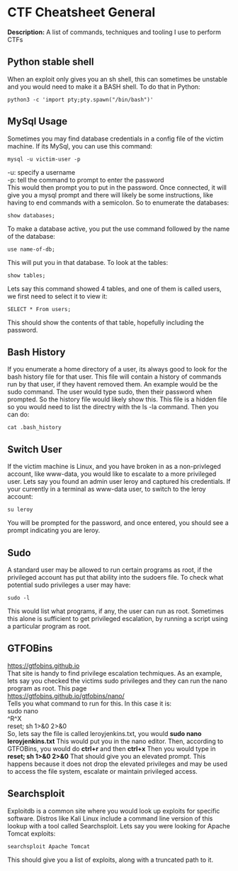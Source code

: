 # CTF Cheatsheet General

**Description:** A list of commands, techniques and tooling I use to perform CTFs

## Python stable shell
When an exploit only gives you an sh shell, this can sometimes be unstable and you would need to make it a BASH shell. To do that in Python:
```
python3 -c 'import pty;pty.spawn("/bin/bash")'
```

## MySql Usage
Sometimes you may find database credentials in a config file of the victim machine. If its MySql, you can use this command:
```
mysql -u victim-user -p
```
-u: specify a username \
-p: tell the command to prompt to enter the password \
This would then prompt you to put in the password. Once connected, it will give you a mysql prompt and there will likely be some instructions, like having to end commands with a semicolon. So to enumerate the databases:
```
show databases;
```
To make a database active, you put the use command followed by the name of the database:
```
use name-of-db;
```
This will put you in that database. To look at the tables:
```
show tables;
```
Lets say this command showed 4 tables, and one of them is called users, we first need to select it to view it:
```
SELECT * From users;
```
This should show the contents of that table, hopefully including the password.

## Bash History
If you enumerate a home directory of a user, its always good to look for the bash history file for that user. This file will contain a history of commands run by that user, if they havent removed them. An example would be the sudo command. The user would type sudo, then their password when prompted. So the history file would likely show this. This file is a hidden file so you would need to list the directry with the ls -la command. Then you can do:
```
cat .bash_history
```

## Switch User
If the victim machine is Linux, and you have broken in as a non-privleged account, like www-data, you would like to escalate to a more privileged user. Lets say you found an admin user leroy and captured his credentials. If your currently in a terminal as www-data user, to switch to the leroy account:
```
su leroy
```
You will be prompted for the password, and once entered, you should see a prompt indicating you are leroy.

## Sudo
A standard user may be allowed to run certain programs as root, if the privileged account has put that ability into the sudoers file. To check what potential sudo privileges a user may have:
```
sudo -l
```
This would list what programs, if any, the user can run as root. Sometimes this alone is sufficient to get privileged escalation, by running a script using a particular program as root.

## GTFOBins
https://gtfobins.github.io \
That site is handy to find privilege escalation techmiques. As an example, lets say you checked the victims sudo privileges and they can run the nano program as root. This page \
https://gtfobins.github.io/gtfobins/nano/ \
Tells you what command to run for this. In this case it is: \
sudo nano \
^R^X \
reset; sh 1>&0 2>&0 \
So, lets say the file is called leroyjenkins.txt, you would **sudo nano leroyjenkins.txt** This would put you in the nano editor. Then, according to GTFOBins, you would do **ctrl+r** and then **ctrl+x** Then you would type in **reset; sh 1>&0 2>&0** That should give you an elevated prompt. This happens because it does not drop the elevated privileges and may be used to access the file system, escalate or maintain privileged access.

## Searchsploit
Exploitdb is a common site where you would look up exploits for specific software. Distros like Kali Linux include a command line version of this lookup with a tool called Searchsploit. Lets say you were looking for Apache Tomcat exploits:
```
searchsploit Apache Tomcat
```
This should give you a list of exploits, along with a truncated path to it. 



